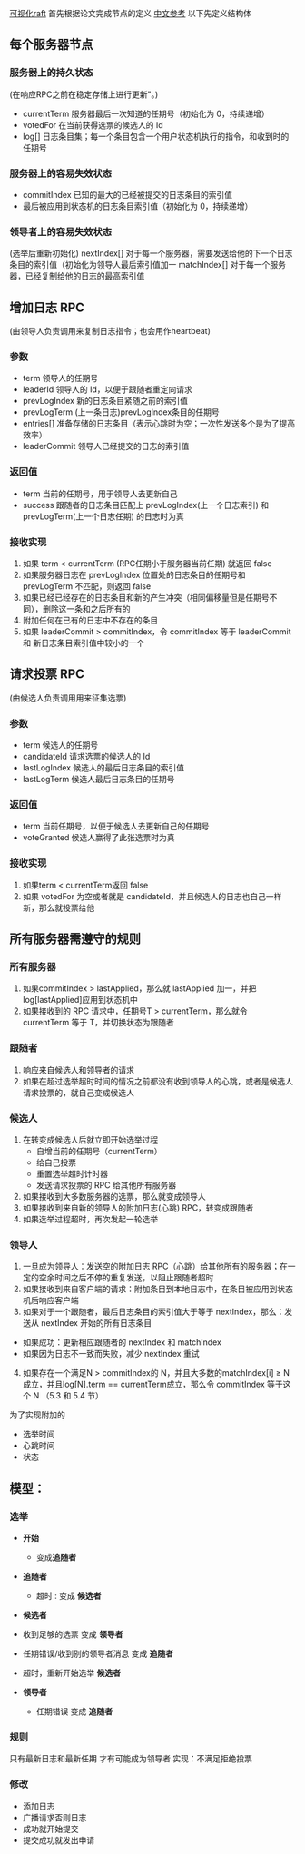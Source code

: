 [可视化raft](http://thesecretlivesofdata.com/raft/)
首先根据论文完成节点的定义
[中文参考](https://blog.csdn.net/erlib/article/details/53671783?ops_request_misc=%257B%2522request%255Fid%2522%253A%2522165154838116782350980907%2522%252C%2522scm%2522%253A%252220140713.130102334..%2522%257D&request_id=165154838116782350980907&biz_id=0&utm_medium=distribute.pc_search_result.none-task-blog-2~all~sobaiduend~default-1-53671783.142%5Ev9%5Econtrol,157%5Ev4%5Econtrol&utm_term=raft%E8%AE%BA%E6%96%87%E7%BF%BB%E8%AF%91&spm=1018.2226.3001.4187)
以下先定义结构体

## 每个服务器节点
### 服务器上的持久状态
(在响应RPC之前在稳定存储上进行更新"。)
+ currentTerm 服务器最后一次知道的任期号（初始化为 0，持续递增）
+ votedFor 	在当前获得选票的候选人的 Id
+ log[] 日志条目集；每一个条目包含一个用户状态机执行的指令，和收到时的任期号

### 服务器上的容易失效状态
+ commitIndex 已知的最大的已经被提交的日志条目的索引值
+ 最后被应用到状态机的日志条目索引值（初始化为 0，持续递增）

### 领导者上的容易失效状态
(选举后重新初始化)
nextIndex[] 对于每一个服务器，需要发送给他的下一个日志条目的索引值（初始化为领导人最后索引值加一
matchIndex[] 对于每一个服务器，已经复制给他的日志的最高索引值

## 增加日志 RPC
(由领导人负责调用来复制日志指令；也会用作heartbeat)
### 参数
+ term 领导人的任期号
+ leaderId 领导人的 Id，以便于跟随者重定向请求
+ prevLogIndex 新的日志条目紧随之前的索引值
+ prevLogTerm (上一条日志)prevLogIndex条目的任期号
+ entries[] 准备存储的日志条目（表示心跳时为空；一次性发送多个是为了提高效率）
+ leaderCommit 领导人已经提交的日志的索引值

### 返回值
+ term 当前的任期号，用于领导人去更新自己
+ success 跟随者的日志条目匹配上 prevLogIndex(上一个日志索引) 和 prevLogTerm(上一个日志任期) 的日志时为真

### 接收实现
1. 如果 term < currentTerm  (RPC任期小于服务器当前任期) 就返回 false
2. 如果服务器日志在 prevLogIndex 位置处的日志条目的任期号和 prevLogTerm 不匹配，则返回 false
3. 如果已经已经存在的日志条目和新的产生冲突（相同偏移量但是任期号不同），删除这一条和之后所有的 
4. 附加任何在已有的日志中不存在的条目
5. 如果 leaderCommit > commitIndex，令 commitIndex 等于 leaderCommit 和 新日志条目索引值中较小的一个

## 请求投票 RPC
(由候选人负责调用用来征集选票)
### 参数
+ term 候选人的任期号
+ candidateId 请求选票的候选人的 Id
+ lastLogIndex 候选人的最后日志条目的索引值
+ lastLogTerm 候选人最后日志条目的任期号
  
### 返回值
+ term 当前任期号，以便于候选人去更新自己的任期号
+ voteGranted 候选人赢得了此张选票时为真

### 接收实现
1. 如果term < currentTerm返回 false
2. 如果 votedFor 为空或者就是 candidateId，并且候选人的日志也自己一样新，那么就投票给他

## 所有服务器需遵守的规则
### 所有服务器
1. 如果commitIndex > lastApplied，那么就 lastApplied 加一，并把log[lastApplied]应用到状态机中
2. 如果接收到的 RPC 请求中，任期号T > currentTerm，那么就令 currentTerm 等于 T，并切换状态为跟随者

### 跟随者
1. 响应来自候选人和领导者的请求
2. 如果在超过选举超时时间的情况之前都没有收到领导人的心跳，或者是候选人请求投票的，就自己变成候选人

### 候选人
1. 在转变成候选人后就立即开始选举过程
   + 自增当前的任期号（currentTerm）
   + 给自己投票
   + 重置选举超时计时器
   + 发送请求投票的 RPC 给其他所有服务器
2. 如果接收到大多数服务器的选票，那么就变成领导人
3. 如果接收到来自新的领导人的附加日志(心跳) RPC，转变成跟随者
4. 如果选举过程超时，再次发起一轮选举

### 领导人
1.  一旦成为领导人：发送空的附加日志 RPC（心跳）给其他所有的服务器；在一定的空余时间之后不停的重复发送，以阻止跟随者超时
2. 如果接收到来自客户端的请求：附加条目到本地日志中，在条目被应用到状态机后响应客户端
3. 如果对于一个跟随者，最后日志条目的索引值大于等于 nextIndex，那么：发送从 nextIndex 开始的所有日志条目
  + 如果成功：更新相应跟随者的 nextIndex 和 matchIndex
  + 如果因为日志不一致而失败，减少 nextIndex 重试
4. 如果存在一个满足N > commitIndex的 N，并且大多数的matchIndex[i] ≥ N成立，并且log[N].term == currentTerm成立，那么令 commitIndex 等于这个 N （5.3 和 5.4 节）

为了实现附加的
+ 选举时间
+ 心跳时间
+ 状态


## 模型：
### 选举
+ **开始**
  + 变成**追随者**
  
+ **追随者**
  + 超时 : 变成 **候选者**

+ **候选者**
 + 收到足够的选票 变成 **领导者**
 + 任期错误/收到别的领导者消息 变成 **追随者**
 + 超时，重新开始选举 **候选者**
  
+ **领导者**
  + 任期错误 变成 **追随者**
  
### 规则
只有最新日志和最新任期 才有可能成为领导者
实现：不满足拒绝投票

### 修改
+ 添加日志
+ 广播请求否则日志
+ 成功就开始提交
+ 提交成功就发出申请

